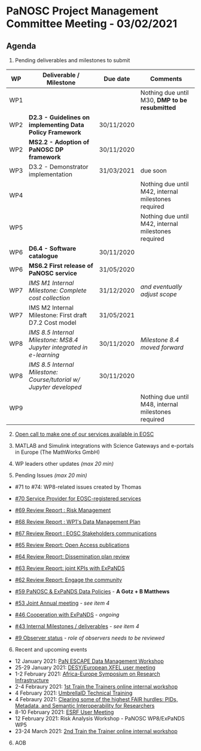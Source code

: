 PaNOSC Project Management Committee Meeting - 03/02/2021 
=========================================================

Agenda
------	

1. Pending deliverables and milestones to submit

| WP | Deliverable / Milestone | Due date | Comments |
| -- | --------- | -------- | -------- |
| WP1 | | | Nothing due until M30, **DMP to be resubmitted** |
| WP2 | **D2.3 - Guidelines on implementing Data Policy Framework** | 30/11/2020 | |
| WP2 | **MS2.2 - Adoption of PaNOSC DP framework** | 30/11/2020 | |
| WP3 | D3.2 - Demonstrator implementation | 31/03/2021 | due soon |
| WP4 | | | Nothing due until M42, internal milestones required |
| WP5 | | | Nothing due until M42, internal milestones required |
| WP6 | **D6.4 - Software catalogue** | 30/11/2020 | |
| WP6 | **MS6.2 First release of PaNOSC service** | 31/05/2020 |  |
| WP7 | *IMS M1 Internal Milestone: Complete cost collection* |31/12/2020| *and eventually adjust scope* |
| WP7 | IMS M2 Internal Milestone: First draft D7.2 Cost model |31/05/2021 |  |
| WP8 | *IMS 8.5 Internal Milestone: MS8.4 Jupyter integrated in e-learning* | 30/11/2020 | *Milestone 8.4 moved forward* |
| WP8 | *IMS 8.5 Internal Milestone: Course/tutorial w/ Jupyter developed* | 30/11/2020 |  |
| WP9 | | | Nothing due until M48, internal milestones required |

2. [Open call to make one of our services available in EOSC](https://www.eosc-pillar.eu/open-call-thematic-service-providers)

3. MATLAB and Simulink integrations with Science Gateways and e-portals in Europe (The MathWorks GmbH)

4. WP leaders other updates *(max 20 min)*

5. Pending Issues *(max 20 min)*

* #71 to #74: WP8-related issues created by Thomas
* [#70 Service Provider for EOSC-registered services](https://github.com/panosc-eu/panosc/issues/70)
* [#69 Review Report : Risk Management](https://github.com/panosc-eu/panosc/issues/69)
* [#68 Review Report : WP1's Data Management Plan](https://github.com/panosc-eu/panosc/issues/68)
* [#67 Review Report : EOSC Stakeholders communications](https://github.com/panosc-eu/panosc/issues/67)
* [#65 Review Report: Open Access publications](https://github.com/panosc-eu/panosc/issues/65)
* [#64 Review Report: Dissemination plan review](https://github.com/panosc-eu/panosc/issues/64)
* [#63 Review Report: joint KPIs with ExPaNDS](https://github.com/panosc-eu/panosc/issues/63)
* [#62 Review Report: Engage the community](https://github.com/panosc-eu/panosc/issues/62)

* [#59 PaNOSC & ExPaNDS Data Policies](https://github.com/panosc-eu/panosc/issues/59) - **A Gotz + B Matthews**
* [#53 Joint Annual meeting](https://github.com/panosc-eu/panosc/issues/53) - *see item 4*
* [#46 Cooperation with ExPaNDS](https://github.com/panosc-eu/panosc/issues/46) - *ongoing*
* [#43 Internal Milestones / deliverables](https://github.com/panosc-eu/panosc/issues/43) - *see item 4*
* [#9 Observer status](https://github.com/panosc-eu/panosc/issues/9) - *role of observers needs to be reviewed*



6. Recent and upcoming events

* 12 January 2021: [PaN ESCAPE Data Management Workshop](https://diamondlight.zoom.us/meeting/register/tJIkfuGtrzwsEtRgUle5IyUe31UxaCt3jo9L)
* 25-29 January 2021: [DESY/European XFEL user meeting](https://indico.desy.de/event/28139/)
* 1-2 February 2021: [Africa-Europe Symposium on Research Infrastructure](https://ri-vis.eu/network/rivis/events/ri-vis-africa-europe-symposium)
* 2-4 Febraury 2021: [1st Train the Trainers online internal workshop](https://www.panosc.eu/events/panosc-expands-internal-workshop-train-the-trainers-1/)
* 4 February 2021: [UmbrellaID Technical Training](https://www.panosc.eu/events/panosc-umbrellaid-technical-training/)
* 4 Febraury 2021: [Clearing some of the highest FAIR hurdles: PIDs, Metadata, and Semantic Interoperability for Researchers](https://www.fairsfair.eu/events/clearing-some-highest-fair-hurdles-pids-metadata-and-semantic-interoperability-researchers)
* 8-10 February 2021: [ESRF User Meeting](http://www.esrf.eu/UM2021)
* 12 February 2021: Risk Analysis Workshop - PaNOSC WP8/ExPaNDS WP5
* 23-24 March 2021: [2nd Train the Trainer online internal workshop](https://www.panosc.eu/events/panosc-expands-internal-workshop-train-the-trainers-2/)


6. AOB




